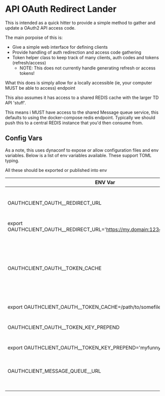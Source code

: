# API OAuth Redirect Lander

This is intended as a quick hitter to provide a simple method to gather and update a OAuth2 API access code.

The main porpoise of this is:

 * Give a simple web interface for defining clients
 * Provide handling of auth redirection and access code gathering
 * Token helper class to keep track of many clients, auth codes and tokens (refresh/access)
   * NOTE:  This does not currently handle generating refresh or access tokens!

What this does is simply allow for a locally accessible (ie, your computer MUST be able to access) endpoint

This also assumes it has access to a shared REDIS cache with the larger TD API 'stuff'.

This means i MUST have access to the shared Message queue service, this defaults to using the docker-compose redis endpoint.  Typically we should push this to a central REDIS instance that you'd then consume from.

## Config Vars

As a note, this uses dynaconf to expose or allow configuration files and env variables.  Below is a list of env variables available.  These support TOML typing.

All these should be exported or published into env

| ENV Var | Description | Example |
| --- | --- | --- |
| OAUTHCLIENT_OAUTH__REDIRECT_URL | This is the URL used in the OAuth redirect call back | ```bash
export OAUTHCLIENT_OAUTH__REDIRECT_URL='https://my.domain:1234/new_endpoint'``` |
| OAUTHCLIENT_OAUTH__TOKEN_CACHE | This is the file to use to save client token info, could use this to move to a, eg, docker volume for offline storage | ```bash
export OAUTHCLIENT_OAUTH__TOKEN_CACHE=/path/to/somefile.jsonk``` |
| OAUTHCLIENT_OAUTH__TOKEN_KEY_PREPEND| This is the string all REDIS info is stored against | ```bash
export OAUTHCLIENT_OAUTH__TOKEN_KEY_PREPEND='myfunnykey:'``` |
| OAUTHCLIENT_MESSAGE_QUEUE__URL | This is the URL to the REDIS endpoint to publish tokens into | |
